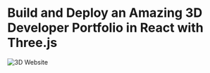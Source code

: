 # Build and Deploy an Amazing 3D Developer Portfolio in React with Three.js

![3D Website](https://3d-portfolio-three-ebon.vercel.app/)
